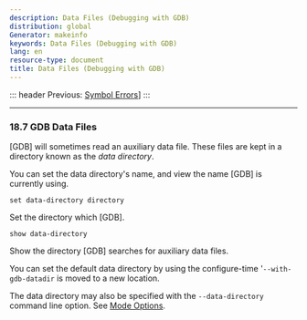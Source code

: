 ```yaml
---
description: Data Files (Debugging with GDB)
distribution: global
Generator: makeinfo
keywords: Data Files (Debugging with GDB)
lang: en
resource-type: document
title: Data Files (Debugging with GDB)
---
```

::: header
Previous: [Symbol Errors](Symbol-Errors.html#Symbol-Errors)]
:::

---

### 18.7 GDB Data Files

[GDB] will sometimes read an auxiliary data file. These files are kept in a directory known as the *data directory*.

You can set the data directory's name, and view the name [GDB] is currently using.

`set data-directory directory`

Set the directory which [GDB].

`show data-directory`

Show the directory [GDB] searches for auxiliary data files.

You can set the default data directory by using the configure-time '`--with-gdb-datadir` is moved to a new location.

The data directory may also be specified with the `--data-directory` command line option. See [Mode Options](Mode-Options.html#Mode-Options).

